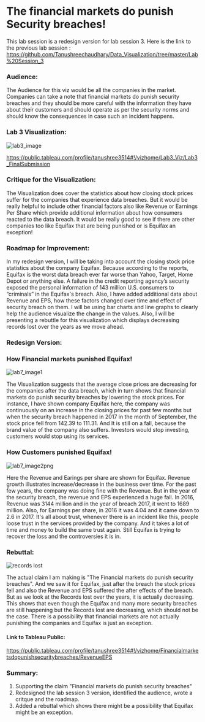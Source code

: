 # The financial markets do punish Security breaches!

This lab session is a redesign version for lab session 3. Here is the link to the previous lab session :
https://github.com/Tanushreechaudhary/Data_Visualization/tree/master/Lab%20Session_3

### Audience: 
The Audience for this viz would be all the companies in the market. Companies can take a note that financial markets do punish security breaches and they should be more careful with the information they have about their customers and should operate as per the security norms and should know the consequences in case such an incident happens.

### Lab 3 Visualization:

![lab3_image](https://user-images.githubusercontent.com/32077698/32408099-ca055bf8-c14f-11e7-812d-d7767d0f2ae7.png)

https://public.tableau.com/profile/tanushree3514#!/vizhome/Lab3_Viz/Lab3_FinalSubmission

### Critique for the Visualization:
The Visualization does cover the statistics about how closing stock prices suffer for the companies that experience data breaches. But it would be really helpful to include other financial factors also like Revenue or Earnings Per Share which provide additional information about how consumers reacted to the data breach. It would be really good to see if there are other companies too like Equifax that are being punished or is Equifax an exception!

### Roadmap for Improvement:
In my redesign version, I will be taking into account the closing stock price statistics about the company Equifax. Because according to the reports, Equifax is the worst data breach ever far worse than Yahoo, Target, Home Depot or anything else. A failure in the credit reporting agency’s security exposed the personal information of 143 million U.S. consumers to “criminals” in the Equifax's breach. Also, I have added additional data about Revenue and EPS, how these factors changed over time and effect of security breach on them. 
I will be using bar charts and line graphs to clearly help the audience visualize the change in the values. Also, I will be presenting a rebuttle for this visualization which displays decreasing records lost over the years as we move ahead.


### Redesign Version:

### How Financial markets punished Equifax!
![lab7_image1](https://user-images.githubusercontent.com/32077698/32408101-cd98717e-c14f-11e7-99e9-a7e81a38dca9.png)

The Visualization suggests that the average close prices are decreasing for the companies after the data breach, which in turn shows that financial markets do punish security breaches by lowering the stock prices. For instance, I have shown company Equifax here, the company was  continuously on an increase in the closing prices for past few months but when the security breach happened in 2017 in the month of September, the stock price fell from 142.39 to 111.31. And It is still on a fall, because the brand value of the company also suffers. Investors would stop investing, customers would stop using its services.

### How Customers punished Equifax!
![lab7_image2png](https://user-images.githubusercontent.com/32077698/32408115-f03dd944-c14f-11e7-893c-3eb12bb82ff6.png)

Here the Revenue and Earings per share are shown for Equifax.  Revenue growth illustrates increase/decrease in the business over time. For the past few years, the company was doing fine with the Revenue. But in the year of the security breach, the revenue and EPS experienced a huge fall. In 2016, Revenue was 3144 million and in the year of breach 2017, it went to 1689 million. Also, for Earnings per share, in 2016 it was 4.04 and it came down to 2.6 in 2017. It's all about trust, whenever there is an incident like this, people loose trust in the services provided by the company. And it takes a lot of time and money to build the same trust again. Still Equifax is trying to recover the loss and the controversies it is in.


### Rebuttal:
![records lost](https://user-images.githubusercontent.com/32077698/32408111-e1d544dc-c14f-11e7-9ef3-3c7e00d5e75d.png)

The actual claim I am making is "The Financial markets do punish security breaches". And we saw it for Equifax, just after the breach the stock prices fell and also the Revenue and EPS suffered the after effects of the breach. But as we look at the Records lost over the years, it is actually decreasing. This shows that even though the Equifax and many more security breaches are still happening but the Records lost are decreasing, which should not be the case. There is a possibility that financial markets are not actually punishing the companies and Equifax is just an exception.


#### Link to Tableau Public: 
https://public.tableau.com/profile/tanushree3514#!/vizhome/Financialmarketsdopunishsecuritybreaches/RevenueEPS

### Summary:
1. Supporting the claim "Financial markets do punish security breaches"
2. Redesigned the lab session 3 version, identified the audience, wrote a critque and the roadmap.
3. Added a rebuttal which shows there might be a possibility that Equifax might be an exception.

